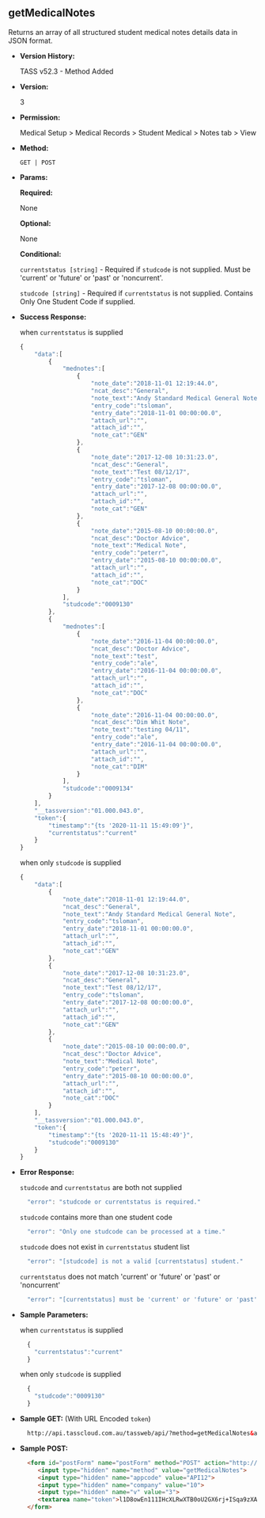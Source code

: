 **getMedicalNotes**
----
  Returns an array of all structured student medical notes details data in JSON format.
  
* **Version History:**

  TASS v52.3 - Method Added

* **Version:**

  3

* **Permission:**

  Medical Setup > Medical Records > Student Medical > Notes tab > View

* **Method:**

  `GET | POST`
  
*  **Params:**

   **Required:**
 
   None

   **Optional:**

   None

   **Conditional:**

    `currentstatus [string]` - Required if `studcode` is not supplied. Must be 'current' or 'future' or 'past' or 'noncurrent'.

    `studcode [string]` - Required if `currentstatus` is not supplied. Contains Only One Student Code if supplied.

* **Success Response:**

    when `currentstatus` is supplied
    ```javascript
    {
        "data":[
            {
                "mednotes":[
                    {
                        "note_date":"2018-11-01 12:19:44.0",
                        "ncat_desc":"General",
                        "note_text":"Andy Standard Medical General Note",
                        "entry_code":"tsloman",
                        "entry_date":"2018-11-01 00:00:00.0",
                        "attach_url":"",
                        "attach_id":"",
                        "note_cat":"GEN"
                    },
                    {
                        "note_date":"2017-12-08 10:31:23.0",
                        "ncat_desc":"General",
                        "note_text":"Test 08/12/17",
                        "entry_code":"tsloman",
                        "entry_date":"2017-12-08 00:00:00.0",
                        "attach_url":"",
                        "attach_id":"",
                        "note_cat":"GEN"
                    },
                    {
                        "note_date":"2015-08-10 00:00:00.0",
                        "ncat_desc":"Doctor Advice",
                        "note_text":"Medical Note",
                        "entry_code":"peterr",
                        "entry_date":"2015-08-10 00:00:00.0",
                        "attach_url":"",
                        "attach_id":"",
                        "note_cat":"DOC"
                    }
                ],
                "studcode":"0009130"
            },
            {
                "mednotes":[
                    {
                        "note_date":"2016-11-04 00:00:00.0",
                        "ncat_desc":"Doctor Advice",
                        "note_text":"test",
                        "entry_code":"ale",
                        "entry_date":"2016-11-04 00:00:00.0",
                        "attach_url":"",
                        "attach_id":"",
                        "note_cat":"DOC"
                    },
                    {
                        "note_date":"2016-11-04 00:00:00.0",
                        "ncat_desc":"Dim Whit Note",
                        "note_text":"testing 04/11",
                        "entry_code":"ale",
                        "entry_date":"2016-11-04 00:00:00.0",
                        "attach_url":"",
                        "attach_id":"",
                        "note_cat":"DIM"
                    }
                ],
                "studcode":"0009134"
            }
        ],
        "__tassversion":"01.000.043.0",
        "token":{
            "timestamp":"{ts '2020-11-11 15:49:09'}",
            "currentstatus":"current"
        }
    }
    ```

    when only `studcode` is supplied
    ```javascript
    {
        "data":[
            {
                "note_date":"2018-11-01 12:19:44.0",
                "ncat_desc":"General",
                "note_text":"Andy Standard Medical General Note",
                "entry_code":"tsloman",
                "entry_date":"2018-11-01 00:00:00.0",
                "attach_url":"",
                "attach_id":"",
                "note_cat":"GEN"
            },
            {
                "note_date":"2017-12-08 10:31:23.0",
                "ncat_desc":"General",
                "note_text":"Test 08/12/17",
                "entry_code":"tsloman",
                "entry_date":"2017-12-08 00:00:00.0",
                "attach_url":"",
                "attach_id":"",
                "note_cat":"GEN"
            },
            {
                "note_date":"2015-08-10 00:00:00.0",
                "ncat_desc":"Doctor Advice",
                "note_text":"Medical Note",
                "entry_code":"peterr",
                "entry_date":"2015-08-10 00:00:00.0",
                "attach_url":"",
                "attach_id":"",
                "note_cat":"DOC"
            }
        ],
        "__tassversion":"01.000.043.0",
        "token":{
            "timestamp":"{ts '2020-11-11 15:48:49'}",
            "studcode":"0009130"
        }
    }
    ```
 
* **Error Response:**

    `studcode` and `currentstatus` are both not supplied
    ```javascript
      "error": "studcode or currentstatus is required."
    ```

    `studcode` contains more than one student code
    ```javascript
      "error": "Only one studcode can be processed at a time."
    ```

    `studcode` does not exist in `currentstatus` student list
    ```javascript
      "error": "[studcode] is not a valid [currentstatus] student."
    ```

    `currentstatus` does not match 'current' or 'future' or 'past' or 'noncurrent'
    ```javascript
      "error": "[currentstatus] must be 'current' or 'future' or 'past' or 'noncurrent'."
    ```

* **Sample Parameters:**

    when `currentstatus` is supplied
  ```javascript
    {
      "currentstatus":"current"
    }
  ```

    when only `studcode` is supplied
  ```javascript
    {
      "studcode":"0009130"
    }
  ```

* **Sample GET:** (With URL Encoded `token`)

  ```HTML
    http://api.tasscloud.com.au/tassweb/api/?method=getMedicalNotes&appcode=API12&company=10&v=3&token=l1D8owEn111IHcXLRwXTB0oU2GX6rj%2BISqa9zXA8We3J3mwgjW5pdUvFK3%2FIZ4mJ4bMyfKTmEoup%2B3tTE9GeLQ%3D%3D
  ```
  
* **Sample POST:**

  ```HTML
    <form id="postForm" name="postForm" method="POST" action="http://api.tasscloud.com.au/tassweb/api/">
       <input type="hidden" name="method" value="getMedicalNotes">
       <input type="hidden" name="appcode" value="API12">
       <input type="hidden" name="company" value="10">
       <input type="hidden" name="v" value="3">
       <textarea name="token">l1D8owEn111IHcXLRwXTB0oU2GX6rj+ISqa9zXA8We3J3mwgjW5pdUvFK3/IZ4mJ4bMyfKTmEoup+3tTE9GeLQ==</textarea>
    </form>
  ```